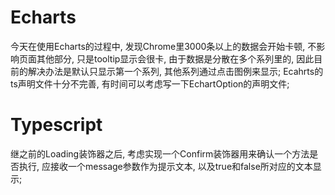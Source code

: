 # Echarts
今天在使用Echarts的过程中, 发现Chrome里3000条以上的数据会开始卡顿, 不影响页面其他部分, 只是tooltip显示会很卡, 由于数据是分散在多个系列里的, 因此目前的解决办法是默认只显示第一个系列, 其他系列通过点击图例来显示;
Ecahrts的ts声明文件十分不完善, 有时间可以考虑写一下EchartOption的声明文件;

# Typescript
继之前的Loading装饰器之后, 考虑实现一个Confirm装饰器用来确认一个方法是否执行, 应接收一个message参数作为提示文本, 以及true和false所对应的文本显示;
